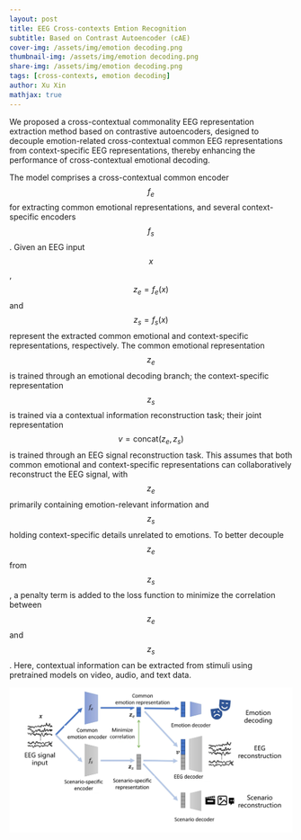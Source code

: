 ```yaml
---
layout: post
title: EEG Cross-contexts Emtion Recognition 
subtitle: Based on Contrast Autoencoder (cAE)
cover-img: /assets/img/emotion decoding.png
thumbnail-img: /assets/img/emotion decoding.png
share-img: /assets/img/emotion decoding.png
tags: [cross-contexts, emotion decoding]
author: Xu Xin
mathjax: true
---
```


We proposed a cross-contextual commonality EEG representation extraction method based on contrastive autoencoders, designed to decouple emotion-related cross-contextual common EEG representations from context-specific EEG representations, thereby enhancing the performance of cross-contextual emotional decoding.

The model comprises a cross-contextual common encoder $$f_e$$ for extracting common emotional representations, and several context-specific encoders $$f_s$$. Given an EEG input $$x$$, $$z_e = f_e(x)$$ and $$z_s = f_s(x)$$ represent the extracted common emotional and context-specific representations, respectively. The common emotional representation $$z_e$$ is trained through an emotional decoding branch; the context-specific representation $$z_s$$ is trained via a contextual information reconstruction task; their joint representation $$v = \text{concat}(z_e, z_s)$$ is trained through an EEG signal reconstruction task. This assumes that both common emotional and context-specific representations can collaboratively reconstruct the EEG signal, with $$z_e$$ primarily containing emotion-relevant information and $$z_s$$ holding context-specific details unrelated to emotions. To better decouple $$z_e$$ from $$z_s$$, a penalty term is added to the loss function to minimize the correlation between $$z_e$$ and $$z_s$$. Here, contextual information can be extracted from stimuli using pretrained models on video, audio, and text data.

![Stucture of the model](https://github.com/xuxin11111/xuxin11111.github.io/blob/master/assets/img/cAE.png?raw=true)
